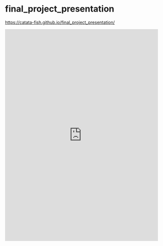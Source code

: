 # final_project_presentation

https://catata-fish.github.io/final_project_presentation/

 <iframe src="https://catata-fish.github.io/Data-Visualization-for-All-Final-Project/" style="border:0px #FFFFFF none;" scrolling="no" frameborder="1" marginheight="0px" marginwidth="0px" height="700px" width="100%"></iframe> 

